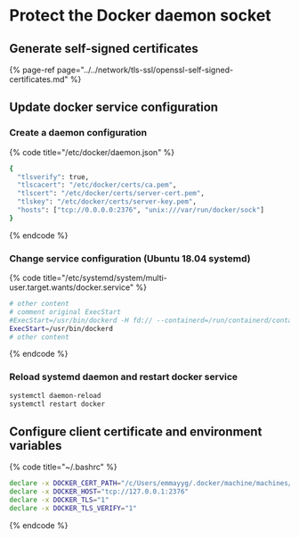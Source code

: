 # Protect the Docker daemon socket

## Generate self-signed certificates

{% page-ref page="../../network/tls-ssl/openssl-self-signed-certificates.md" %}

## Update docker service configuration

### Create a daemon configuration

{% code title="/etc/docker/daemon.json" %}
```bash
{
  "tlsverify": true,
  "tlscacert": "/etc/docker/certs/ca.pem",
  "tlscert": "/etc/docker/certs/server-cert.pem",
  "tlskey": "/etc/docker/certs/server-key.pem",
  "hosts": ["tcp://0.0.0.0:2376", "unix:///var/run/docker/sock"]
}

```
{% endcode %}

### Change service configuration \(Ubuntu 18.04 systemd\)

{% code title="/etc/systemd/system/multi-user.target.wants/docker.service" %}
```bash
# other content
# comment original ExecStart
#ExecStart=/usr/bin/dockerd -H fd:// --containerd=/run/containerd/containerd.sock
ExecStart=/usr/bin/dockerd
# other content
```
{% endcode %}

### Reload systemd daemon and restart docker service

```bash
systemctl daemon-reload
systemctl restart docker
```

## Configure client certificate and environment variables

{% code title="~/.bashrc" %}
```bash
declare -x DOCKER_CERT_PATH="/c/Users/emmayyg/.docker/machine/machines/default"
declare -x DOCKER_HOST="tcp://127.0.0.1:2376"
declare -x DOCKER_TLS="1"
declare -x DOCKER_TLS_VERIFY="1"
```
{% endcode %}

